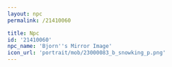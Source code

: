 ```yaml
---
layout: npc
permalink: /21410060

title: Npc
id: '21410060'
npc_name: 'Bjorn''s Mirror Image'
icon_url: 'portrait/mob/23000083_b_snowking_p.png'
---
```

